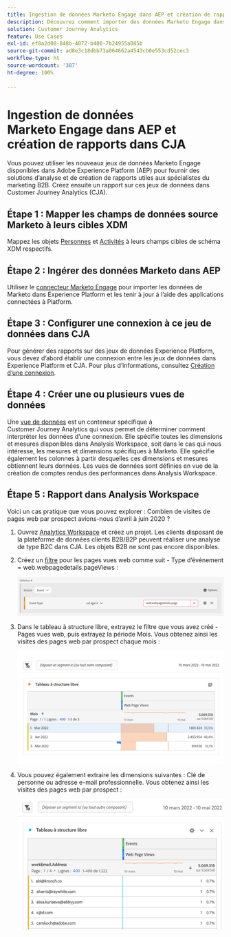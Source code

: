 ```yaml
---
title: Ingestion de données Marketo Engage dans AEP et création de rapports dans CJA
description: Découvrez comment importer des données Marketo Engage dans CJA
solution: Customer Journey Analytics
feature: Use Cases
exl-id: ef8a2d08-848b-4072-b400-7b24955a085b
source-git-commit: ad8e3c18dbb73a064662a4543cb0e553cd52cec3
workflow-type: ht
source-wordcount: '387'
ht-degree: 100%

---
```


# Ingestion de données Marketo Engage dans AEP et création de rapports dans CJA

Vous pouvez utiliser les nouveaux jeux de données Marketo Engage disponibles dans Adobe Experience Platform (AEP) pour fournir des solutions d’analyse et de création de rapports utiles aux spécialistes du marketing B2B. Créez ensuite un rapport sur ces jeux de données dans Customer Journey Analytics (CJA).

## Étape 1 : Mapper les champs de données source Marketo à leurs cibles XDM

Mappez les objets [Personnes](https://experienceleague.adobe.com/docs/experience-platform/sources/connectors/adobe-applications/mapping/marketo.html?lang=fr#persons) et [Activités](https://experienceleague.adobe.com/docs/experience-platform/sources/connectors/adobe-applications/mapping/marketo.html?lang=fr#activities) à leurs champs cibles de schéma XDM respectifs.

## Étape 2 : Ingérer des données Marketo dans AEP

Utilisez le [connecteur Marketo Engage](https://experienceleague.adobe.com/docs/experience-platform/sources/connectors/adobe-applications/marketo/marketo.html?lang=fr) pour importer les données de Marketo dans Experience Platform et les tenir à jour à l’aide des applications connectées à Platform.

## Étape 3 : Configurer une connexion à ce jeu de données dans CJA

Pour générer des rapports sur des jeux de données Experience Platform, vous devez d’abord établir une connexion entre les jeux de données dans Experience Platform et CJA. Pour plus d’informations, consultez [Création d’une connexion](https://experienceleague.adobe.com/docs/analytics-platform/using/cja-connections/create-connection.html?lang=fr).

## Étape 4 : Créer une ou plusieurs vues de données

Une [vue de données](/help/data-views/data-views.md) est un conteneur spécifique à Customer Journey Analytics qui vous permet de déterminer comment interpréter les données d’une connexion. Elle spécifie toutes les dimensions et mesures disponibles dans Analysis Workspace, soit dans le cas qui nous intéresse, les mesures et dimensions spécifiques à Marketo. Elle spécifie également les colonnes à partir desquelles ces dimensions et mesures obtiennent leurs données. Les vues de données sont définies en vue de la création de comptes rendus des performances dans Analysis Workspace.

## Étape 5 : Rapport dans Analysis Workspace

Voici un cas pratique que vous pouvez explorer : Combien de visites de pages web par prospect avions-nous d’avril à juin 2020 ?

1. Ouvrez [Analytics Workspace](/help/analysis-workspace/home.md) et créez un projet.
Les clients disposant de la plateforme de données clients B2B/B2P peuvent réaliser une analyse de type B2C dans CJA. Les objets B2B ne sont pas encore disponibles.

1. Créez un [filtre](/help/components/filters/create-filters.md) pour les pages vues web comme suit - Type d’événement = web.webpagedetails.pageViews :

   ![](assets/marketo-filter.png)

1. Dans le tableau à structure libre, extrayez le filtre que vous avez créé - Pages vues web, puis extrayez la période Mois. Vous obtenez ainsi les visites des pages web par prospect chaque mois :

   ![](assets/marketo-freeform.png)

1. Vous pouvez également extraire les dimensions suivantes : Clé de personne ou adresse e-mail professionnelle. Vous obtenez ainsi les visites des pages web par prospect :

   ![](assets/marketo-freeform2.png)
